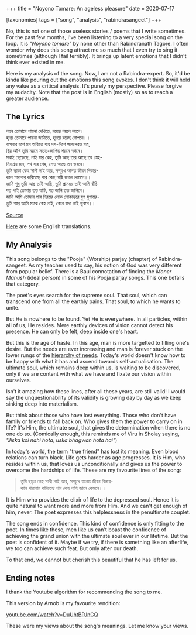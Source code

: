 +++
title = "Noyono Tomare: An ageless pleasure"
date = 2020-07-17

[taxonomies]
tags = ["song", "analysis", "rabindrasangeet"]
+++

No, this is not one of those useless stories / poems that I write sometimes.
For the past few months, I've been listening to a very special song on the loop.
It is *"Noyono tomare"* by none other than Rabindranath Tagore.
I often wonder why does this song attract me so much
that I even try to sing it sometimes (although I fail terribly).
It brings up latent emotions that I didn't think ever existed in me.

<!-- more -->

Here is my analysis of the song. Now, I am not a Rabindra-expert.
So, it'd be kinda like pouring out the
emotions this song evokes. I don't think it will hold any value as
a critical analysis. It's purely my perspective.
Please forgive my audacity. Note that the post is in English (mostly) so as to reach a greater audience.


## The Lyrics

নয়ন তোমারে পায়না দেখিতে, রয়েছ নয়নে নয়নে।<br>
হৃদয় তোমারে পায়না জানিতে, হৃদয়ে রয়েছ গোপনে।।<br>
বাসনার বশে মন অবিরত ধায় দশ-দিশে পাগলেরও মত,<br>
স্থির আঁখি তুমি মরমে সতত-জাগিছ শয়নে স্বপনে।<br>
সবাই ছেড়েছে, নাই যার কেহ, তুমি আছ তার আছে তব স্নেহ-<br>
নিরাশ্রয় জন, পথ যার গেহ, সেও আছে তব ভবনে।<br>
তুমি ছাড়া কেহ সাথী নাই আর, সম্মুখে আনন্ত জীবন বিস্তার-<br>
কাল পারাবার করিতেছ পার কেহ নাহি জানে কেমনে।।<br>
জানি শুধু তুমি আছ তাই আছি, তুমি প্রানময় তাই আমি বাঁচি<br> 
যত পাই তোমায় তত যাচি, যত জানি তত জানিনে।<br>
জানি আমি তোমায় পাব নিরন্তর লোক লোকান্তরে যুগ যুগান্তর-<br>
তুমি আর আমি মাঝে কেহ নাই, কোন বাধা নাই ভুবনে।।<br>

[Source](http://www.geetabitan.com/lyrics/N/nayan-tomare-paay-na-1-lyric.html)

[Here](http://www.geetabitan.com/lyrics/rs-n/nayan-tomare-paay-na-1-english-translation.html) are some English translations.

## My Analysis

This song belongs to the "Pooja" (Worship) parjay (chapter) of Rabindra-sangeet.
As my teacher used to say, his notion of God was very different
from popular belief.
There is a Baul connotation of finding the *Moner Manush* (ideal person)
in some of his Pooja parjay songs.
This one befalls that category.

The poet's eyes search for the supreme soul.
That soul, which can transcend one from all the earthly pains.
That soul, to which he wants to unite.

But He is nowhere to be found.
Yet He is everywhere.
In all particles, within all of us, He resides.
Mere earthly devices of vision cannot detect his presence.
He can only be felt, deep inside one's heart.

But this is the age of haste.
In this age, man is more targetted to filling one's desire.
But the needs are ever increasing and man is forever stuck
on the lower rungs of the [hierarchy of needs](https://www.simplypsychology.org/maslow.html).
Today's world doesn't know how to be happy with what it has
and ascend towards self-actualisation.
The ultimate soul, which remains deep within us,
is waiting to be discovered, only if we are content with what we have
and fixate our vision within ourselves.

Isn't it amazing how these lines, after all these years, are still valid!
I would say the unquestionability of its validity is growing day by day
as we keep sinking deep into materialism.

But think about those who have lost everything.
Those who don't have family or friends to fall back on.
Who gives them the power to carry on in life?
It's Him, the ultimate soul, that gives the determination
when there is no one do so. 
(Comically enough, this reminds me of Viru in Sholay saying,
*"Jiska koi nahi hota, uska bhagwan hota hai"*)

In today's world, the term "true friend" has lost its meaning.
Even blood relations can turn black.
Life gets harder as age progresses.
It is Him, who resides within us,
that loves us unconditionally
and gives us the power to overcome the hardships of life.
These are my favourite lines of the song:

>   তুমি ছাড়া কেহ সাথী নাই আর, সম্মুখে আনন্ত জীবন বিস্তার-<br>
    কাল পারাবার করিতেছ পার কেহ নাহি জানে কেমনে।।

It is Him who provides the elixir of life to the depressed soul.
Hence it is quite natural to want more and more from Him.
And we can't get enough of him, never.
The poet expresses this helplessness in the penultimate couplet.

The song ends in confidence.
This kind of confidence is only fitting to the poet.
In times like these, men like us
can't boast the confidence of achieving the grand union
with the ultimate soul ever in our lifetime.
But the poet is confident of it.
Maybe if we try, if there is something like an afterlife,
we too can achieve such feat. But only after our death.

To that end, we cannot but cherish this beautiful that
he has left for us.

## Ending notes

I thank the Youtube algorithm for recommending the song to me.

This version by Arnob is my favourite rendition:

[youtube.com/watch?v=DuUhtBPJnCQ](https://youtube.com/watch?v=DuUhtBPJnCQ)

These were my views about the song's meanings.
Let me know your views.